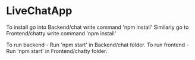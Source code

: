 # LiveChatApp

To install go into Backend/chat write command 'npm install'
Similarly go to Frontend/chatty write command 'npm install'

To run backend - Run 'npm start' in Backend/chat folder.
To run frontend - Run 'npm start' in Frontend/chatty folder.

